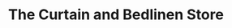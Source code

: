 ---
title: "The Curtain and Bedlinen Store"
url: /gorey/the-curtain-and-bedlinen-store/
shop: Gardinen
---